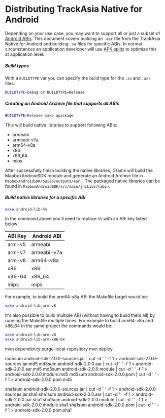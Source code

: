 # Distributing TrackAsia Native for Android

Depending on your use case, you may want to support all or just a subset of [Android ABIs](http://developer.android.com/ndk/guides/abis.html). This document covers building an `.aar` file from the TrackAsia Native for Android and building `.so` files for specific ABIs. In normal circumstances an application developer will use [APK splits](https://developer.android.com/studio/build/configure-apk-splits.html) to optimize this at application level.

##### Build types

With a `BUILDTYPE` var you can specify the build type for the `.so` and `.aar` files:

```bash
BUILDTYPE=Debug or BUILDTYPE=Release
```

##### Creating an Android Archive file that supports all ABIs

```sh
BUILDTYPE=Release make apackage
```

This will build native libraries to support following ABIs:
- armeabi
- armeabi-v7a
- arm64-v8a
- x86
- x86_64
- mips

After successfully finish building the native libraries, Gradle will build the MapboxAndroidSDK module and generate an Android Archive file in `MapboxAndroidSDK/build/outputs/aar `. The packaged native libraries can be found in `MapboxAndroidSDK/src/main/jniLibs/<abi>`.

##### Build native libraries for a specific ABI

```sh
make android-lib-%%
```

In the command above you'll need to replace `%%` with an ABI key listed below:

| ABI Key | Android ABI |
| ------- | ----------- |
| arm-v5  | armeabi     |
| arm-v7  | armeabi-v7a |
| arm-v8  | arm64-v8a   |
| x86     | x86         |
| x86-64  | x86_64      |
| mips    | mips        |

For example, to build the arm64-v8a ABI the Makefile target would be:

```sh
make android-lib-arm-v8
```

It's also possible to build multiple ABI (without having to build them all) by running the Makefile multiple times.  For example to build arm64-v8a and x86_64 in the same project the commands would be:

```sh
make android-lib-arm-v8
make android-lib-arm-x86-64
```

mvn dependency:purge-local-repository
mvn deploy

md5sum android-sdk-2.0.0-sources.jar | cut -d ' ' -f 1 > android-sdk-2.0.0-sources.jar.md5
md5sum android-sdk-2.0.0.aar | cut -d ' ' -f 1 > android-sdk-2.0.0.aar.md5
md5sum android-sdk-2.0.0.module | cut -d ' ' -f 1 > android-sdk-2.0.0.module.md5
md5sum android-sdk-2.0.0.pom | cut -d ' ' -f 1 > android-sdk-2.0.0.pom.md5


sha1sum android-sdk-2.0.0-sources.jar | cut -d ' ' -f 1 > android-sdk-2.0.0-sources.jar.sha1
sha1sum android-sdk-2.0.0.aar | cut -d ' ' -f 1 > android-sdk-2.0.0.aar.sha1
sha1sum android-sdk-2.0.0.module | cut -d ' ' -f 1 > android-sdk-2.0.0.module.sha1
sha1sum android-sdk-2.0.0.pom | cut -d ' ' -f 1 > android-sdk-2.0.0.pom.sha1
